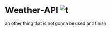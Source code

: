 # Weather-API ![t](https://user-images.githubusercontent.com/43643450/169650688-4b5bf57b-96bb-44eb-ad7b-0eadfeef94be.png)



an other thing that is not gonna be used and finish
